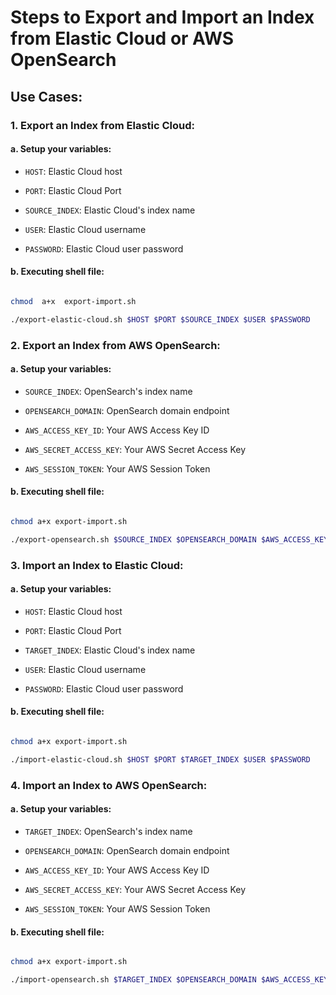 # Steps to Export and Import an Index from Elastic Cloud or AWS OpenSearch

  

## Use Cases:

  

### 1. Export an Index from Elastic Cloud:

  

#### a. Setup your variables:

  

-  `HOST`: Elastic Cloud host

-  `PORT`: Elastic Cloud Port

-  `SOURCE_INDEX`: Elastic Cloud's index name

-  `USER`: Elastic Cloud username

-  `PASSWORD`: Elastic Cloud user password

  

#### b. Executing shell file:

  

```sh

chmod  a+x  export-import.sh

./export-elastic-cloud.sh $HOST $PORT $SOURCE_INDEX $USER $PASSWORD
```
  
  
  

### 2. Export an Index from AWS OpenSearch:

  

#### a. Setup your variables:

  

-  `SOURCE_INDEX`:  OpenSearch's index name

- `OPENSEARCH_DOMAIN`: OpenSearch domain endpoint

- `AWS_ACCESS_KEY_ID`: Your AWS Access Key ID

- `AWS_SECRET_ACCESS_KEY`: Your AWS Secret Access Key

- `AWS_SESSION_TOKEN`: Your AWS Session Token

  

#### b. Executing shell file:

  

```sh

chmod a+x export-import.sh

./export-opensearch.sh $SOURCE_INDEX $OPENSEARCH_DOMAIN $AWS_ACCESS_KEY_ID $AWS_SECRET_ACCESS_KEY $AWS_SESSION_TOKEN
```
  
  
  

### 3. Import an Index to Elastic Cloud:

  

#### a. Setup your variables:

  

- `HOST`: Elastic Cloud host

- `PORT`: Elastic Cloud Port

- `TARGET_INDEX`: Elastic Cloud's  index  name

-  `USER`:  Elastic  Cloud  username

-  `PASSWORD`:  Elastic  Cloud  user  password

  

#### b. Executing shell file:

  

```sh

chmod a+x export-import.sh

./import-elastic-cloud.sh $HOST $PORT $TARGET_INDEX $USER $PASSWORD
```
  
  

### 4. Import an Index to AWS OpenSearch:

  

#### a. Setup your variables:

  

- `TARGET_INDEX`: OpenSearch's index name

- `OPENSEARCH_DOMAIN`: OpenSearch domain endpoint

- `AWS_ACCESS_KEY_ID`: Your AWS Access Key ID

- `AWS_SECRET_ACCESS_KEY`: Your AWS Secret Access Key

- `AWS_SESSION_TOKEN`: Your AWS Session Token

  

#### b. Executing shell file:

  

```sh

chmod a+x export-import.sh

./import-opensearch.sh $TARGET_INDEX $OPENSEARCH_DOMAIN $AWS_ACCESS_KEY_ID $AWS_SECRET_ACCESS_KEY $AWS_SESSION_TOKEN
```